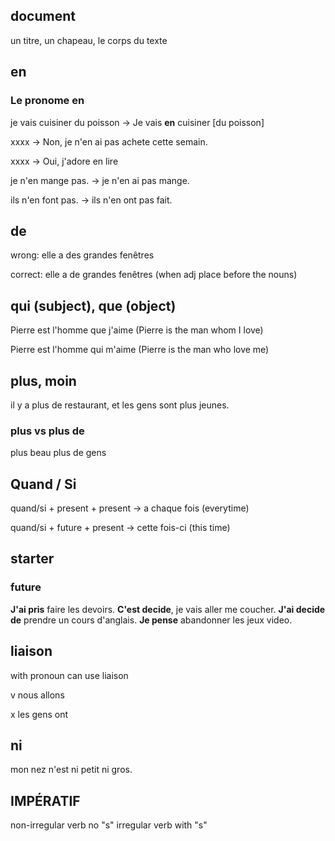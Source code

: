 ## document

un titre, un chapeau, le corps du texte

## en
### Le pronome en
je vais cuisiner du poisson -> Je vais **en** cuisiner [du poisson]

xxxx -> Non, je n'en ai pas achete cette semain.

xxxx -> Oui, j'adore en lire

je n'en mange pas. -> je n'en ai pas mange.

ils n'en font pas. -> ils n'en ont pas fait.

## de

wrong: elle a des grandes fenêtres

correct: elle a de grandes fenêtres (when adj place before the nouns)

## qui (subject), que (object)

Pierre est l'homme que j'aime (Pierre is the man whom I love)

Pierre est l'homme qui m'aime (Pierre is the man who love me)

## plus, moin
il y a plus de restaurant, et les gens sont plus jeunes.

### plus vs plus de
plus beau
plus de gens

## Quand / Si
quand/si + present + present -> a chaque fois (everytime)

quand/si + future + present -> cette fois-ci (this time)

## starter

### future

**J'ai pris** faire les devoirs.
**C'est decide**, je vais aller me coucher.
**J'ai decide de** prendre un cours d'anglais.
**Je pense** abandonner les jeux video.

## liaison
with pronoun can use liaison

v nous allons

x les gens ont 

## ni
mon nez n'est ni petit ni gros.

## IMPÉRATIF
non-irregular verb no "s"
irregular verb with "s"
